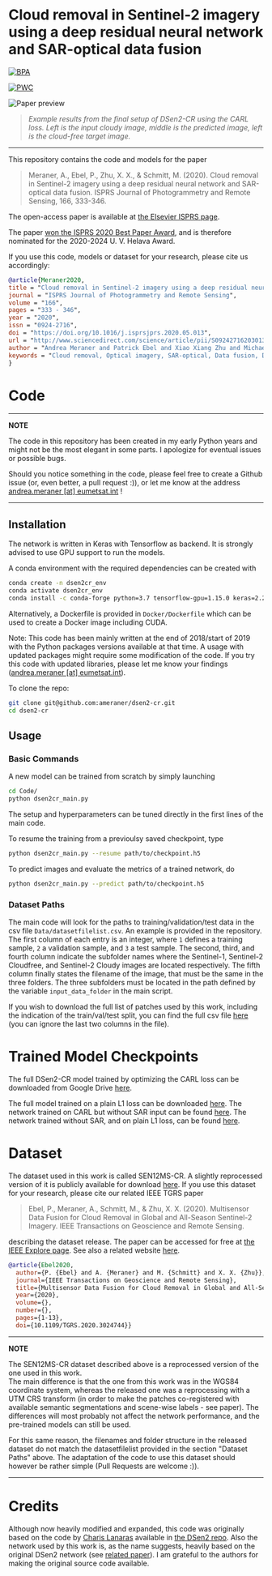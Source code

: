 # Cloud removal in Sentinel-2 imagery using a deep residual neural network and SAR-optical data fusion
[![BPA](https://img.shields.io/badge/Winner-ISPRS%20Best%20Paper%20Award%202020-brightgreen)](https://www.journals.elsevier.com/isprs-journal-of-photogrammetry-and-remote-sensing/news/the-u-v-helava-award-best-paper-volumes-159-170-2020)

[![PWC](https://img.shields.io/endpoint.svg?url=https://paperswithcode.com/badge/cloud-removal-in-sentinel-2-imagery-using-a/cloud-removal-on-sen12ms-cr)](https://paperswithcode.com/sota/cloud-removal-on-sen12ms-cr?p=cloud-removal-in-sentinel-2-imagery-using-a)

![Paper preview](doc/paper.JPG)
>
> _Example results from the final setup of DSen2-CR using the CARL loss. Left is the input cloudy image, middle is the predicted image, left is the cloud-free target image._
----
This repository contains the code and models for the paper
> Meraner, A., Ebel, P., Zhu, X. X., & Schmitt, M. (2020). Cloud removal in Sentinel-2 imagery using a deep residual neural network and SAR-optical data fusion. ISPRS Journal of Photogrammetry and Remote Sensing, 166, 333-346.

The open-access paper is available at [the Elsevier ISPRS page](https://doi.org/10.1016/j.isprsjprs.2020.05.013).

The paper [won the ISPRS 2020 Best Paper Award](https://www.journals.elsevier.com/isprs-journal-of-photogrammetry-and-remote-sensing/news/the-u-v-helava-award-best-paper-volumes-159-170-2020), and is therefore nominated for the 2020-2024 U. V. Helava Award.

If you use this code, models or dataset for your research, please cite us accordingly:
```bibtex
@article{Meraner2020,
title = "Cloud removal in Sentinel-2 imagery using a deep residual neural network and SAR-optical data fusion",
journal = "ISPRS Journal of Photogrammetry and Remote Sensing",
volume = "166",
pages = "333 - 346",
year = "2020",
issn = "0924-2716",
doi = "https://doi.org/10.1016/j.isprsjprs.2020.05.013",
url = "http://www.sciencedirect.com/science/article/pii/S0924271620301398",
author = "Andrea Meraner and Patrick Ebel and Xiao Xiang Zhu and Michael Schmitt",
keywords = "Cloud removal, Optical imagery, SAR-optical, Data fusion, Deep learning, Residual network",
}
```

# Code

---

**NOTE**

The code in this repository has been created in my early Python years and might not be the most elegant in some parts. I apologize for eventual issues or possible bugs. 

Should you notice something in the code, please feel free to create a Github issue (or, even better, a pull request :)), or let me know at the address  [andrea.meraner [at] eumetsat.int](mailto:andrea.meraner@eumetsat.int) ! 

---

## Installation
The network is written in Keras with Tensorflow as backend. It is strongly advised to use GPU support to run the models.

A conda environment with the required dependencies can be created with
```bash
conda create -n dsen2cr_env
conda activate dsen2cr_env
conda install -c conda-forge python=3.7 tensorflow-gpu=1.15.0 keras=2.2.4 numpy scipy rasterio pydot graphviz h5py
```

Alternatively, a Dockerfile is provided in `Docker/Dockerfile` which can be used to create a Docker image including CUDA.

Note: 
This code has been mainly written at the end of 2018/start of 2019 with the Python packages versions available at that time. A usage with updated packages might require some modification of the code.
If you try this code with updated libraries, please let me know your findings ([andrea.meraner [at] eumetsat.int](mailto:andrea.meraner@eumetsat.int)).

To clone the repo:
```bash
git clone git@github.com:ameraner/dsen2-cr.git
cd dsen2-cr
```

## Usage
### Basic Commands
A new model can be trained from scratch by simply launching
```bash
cd Code/
python dsen2cr_main.py
```
The setup and hyperparameters can be tuned directly in the first lines of the main code.

To resume the training from a previoulsy saved checkpoint, type
```bash
python dsen2cr_main.py --resume path/to/checkpoint.h5
```

To predict images and evaluate the metrics of a trained network, do
```bash
python dsen2cr_main.py --predict path/to/checkpoint.h5
```

### Dataset Paths
The main code will look for the paths to training/validation/test data in the csv file `Data/datasetfilelist.csv`.
An example is provided in the repository. The first column of each entry is an integer, where `1` defines a training sample, 
`2` a validation sample, and `3` a test sample. The second, third, and fourth column indicate the subfolder names where the
Sentinel-1, Sentinel-2 Cloudfree, and Sentinel-2 Cloudy images are located respectively. The fifth column finally states the 
filename of the image, that must be the same in the three folders.
The three subfolders must be located in the path defined by the variable `input_data_folder` in the main script.  

If you wish to download the full list of patches used by this work, including the indication of the train/val/test split, 
you can find the full csv file [here](https://drive.google.com/file/d/116wlHxio-HHfpK9A6awTpQKcdgFhnXwc/view?usp=sharing)
 (you can ignore the last two columns in the file).
# Trained Model Checkpoints
The full DSen2-CR model trained by optimizing the CARL loss can be downloaded from Google Drive [here](https://drive.google.com/file/d/1L3YUVOnlg67H5VwlgYO9uC9iuNlq7VMg/view?usp=sharing).

The full model trained on a plain L1 loss can be downloaded [here](https://drive.google.com/file/d/1zv4_91Yr2IYyYDoqhZw8KpnfvfLhkuBB/view?usp=sharing). The network trained on CARL but without SAR input 
can be found [here](https://drive.google.com/file/d/1VHZa5-lX68mA2FbHeCiQsUq13oECw9DA/view?usp=sharing). The network trained without SAR, and on plain L1 loss, can be found [here](https://drive.google.com/file/d/11Th6UwKMXla7LGxsFJXwj-Jx9bSKlWUH/view?usp=sharing).


# Dataset
The dataset used in this work is called SEN12MS-CR. A slightly reprocessed version of it
is publicly available for download [here](https://mediatum.ub.tum.de/1554803).
If you use this dataset for your research, please cite our related IEEE TGRS paper 
> Ebel, P., Meraner, A., Schmitt, M., & Zhu, X. X. (2020). Multisensor Data Fusion for Cloud Removal in Global and All-Season Sentinel-2 Imagery. IEEE Transactions on Geoscience and Remote Sensing.

describing the dataset release. The paper can be accessed
for free at [the IEEE Explore page](https://ieeexplore.ieee.org/stamp/stamp.jsp?tp=&arnumber=9211498). See 
also a related website [here](https://patricktum.github.io/cloud_removal/).
```bibtex
@article{Ebel2020,
  author={P. {Ebel} and A. {Meraner} and M. {Schmitt} and X. X. {Zhu}},
  journal={IEEE Transactions on Geoscience and Remote Sensing}, 
  title={Multisensor Data Fusion for Cloud Removal in Global and All-Season Sentinel-2 Imagery}, 
  year={2020},
  volume={},
  number={},
  pages={1-13},
  doi={10.1109/TGRS.2020.3024744}}
```  
---

**NOTE**

The SEN12MS-CR dataset described above is a reprocessed version of the one used in this work.  
The main difference is that the one from this work was in the WGS84 coordinate system, 
whereas the released one was a reprocessing with a UTM CRS transform (in order to make the patches
co-registered with available semantic segmentations and scene-wise labels - see paper). The differences will most
probably not affect the network performance, and the pre-trained models can still be used.

For this same reason, the filenames and folder structure in the released dataset do not match 
the datasetfilelist provided in the section "Dataset Paths" above. The adaptation
of the code to use this dataset should however be rather simple (Pull Requests are welcome :)).

---
# Credits
Although now heavily modified and expanded, this code was originally based on the code by [Charis Lanaras](https://github.com/lanha)
available in [the DSen2 repo](https://github.com/lanha/DSen2). Also the network used by this work is, as the name suggests, 
heavily based on the original DSen2 network (see [related paper](https://www.sciencedirect.com/science/article/abs/pii/S0924271618302636)). 
I am grateful to the authors for making the original source code available.

